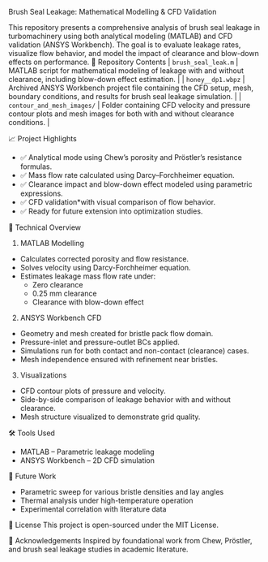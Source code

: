 Brush Seal Leakage: Mathematical Modelling & CFD Validation


This repository presents a comprehensive analysis of brush seal leakage in turbomachinery using both analytical modeling (MATLAB) and CFD validation (ANSYS Workbench). The goal is to evaluate leakage rates, visualize flow behavior, and model the impact of clearance and blow-down effects on performance.
 📂 Repository Contents
| `brush_seal_leak.m` | MATLAB script for mathematical modeling of leakage with and without clearance, including blow-down effect estimation. |
| `honey__dp1.wbpz` | Archived ANSYS Workbench project file containing the CFD setup, mesh, boundary conditions, and results for brush seal leakage simulation. |
| `contour_and_mesh_images/` | Folder containing CFD velocity and pressure contour plots and mesh images for both with and without clearance conditions. |

📈 Project Highlights

- ✅ Analytical mode using Chew’s porosity and Pröstler’s resistance formulas.
- ✅ Mass flow rate calculated using Darcy–Forchheimer equation.
- ✅ Clearance impact and blow-down effect modeled using parametric expressions.
- ✅ CFD validation*with visual comparison of flow behavior.
- ✅ Ready for future extension into optimization studies.

🔬 Technical Overview

1. MATLAB Modelling
- Calculates corrected porosity and flow resistance.
- Solves velocity using Darcy-Forchheimer equation.
- Estimates leakage mass flow rate under:
  - Zero clearance
  - 0.25 mm clearance
  - Clearance with blow-down effect

 2. ANSYS Workbench CFD
- Geometry and mesh created for bristle pack flow domain.
- Pressure-inlet and pressure-outlet BCs applied.
- Simulations run for both contact and non-contact (clearance) cases.
- Mesh independence ensured with refinement near bristles.

3. Visualizations
- CFD contour plots of pressure and velocity.
- Side-by-side comparison of leakage behavior with and without clearance.
- Mesh structure visualized to demonstrate grid quality.

 🛠 Tools Used
- MATLAB – Parametric leakage modeling
- ANSYS Workbench – 2D CFD simulation

🚀 Future Work
- Parametric sweep for various bristle densities and lay angles
- Thermal analysis under high-temperature operation
- Experimental correlation with literature data

📜 License
This project is open-sourced under the MIT License.

 🙌 Acknowledgements
Inspired by foundational work from Chew, Pröstler, and brush seal leakage studies in academic literature.
